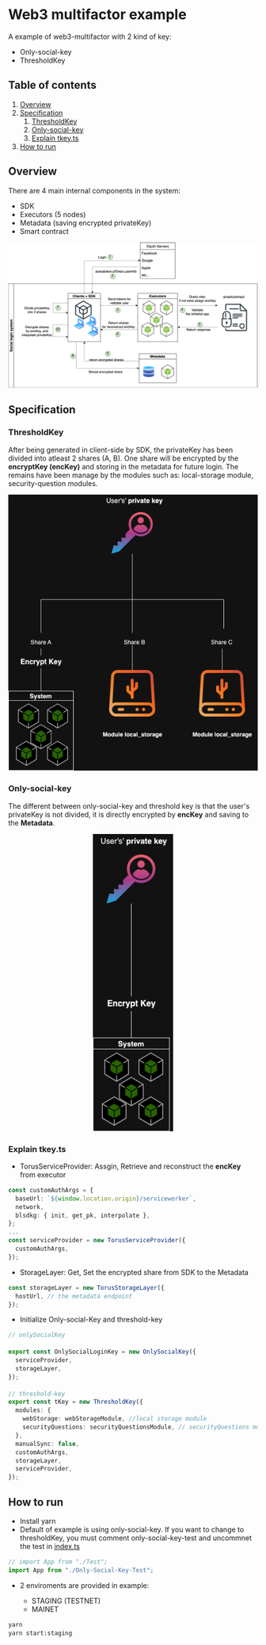 # Web3 multifactor example

A example of web3-multifactor with 2 kind of key:

- Only-social-key
- ThresholdKey

## Table of contents

1. [Overview](#overview)
2. [Specification](#specification)
   1. [ThresholdKey](#threshold-key)
   2. [Only-social-key](#only-social-key)
   3. [Explain tkey.ts](#explain-tkey.ts)
3. [How to run](#how-to-run)

<a name="overview"></a>

## Overview

There are 4 main internal components in the system:

- SDK
- Executors (5 nodes)
- Metadata (saving encrypted privateKey)
- Smart contract

![overall-system](images/OverallSocialLoginSystem.png)

<a name="specification"></a>

## Specification

<a name="threshold-key"></a>

### ThresholdKey

After being generated in client-side by SDK, the privateKey has been divided into atleast 2 shares (A, B). One share will be encrypted by the **encryptKey (encKey)** and storing in the metadata for future login. The remains have been manage by the modules such as: local-storage module, security-question modules.

<p align="center" width="100%">
    <img src="images/thresholdKey.png"/>
</p>

<a name="only-social-key"></a>

### Only-social-key

The different between only-social-key and threshold key is that the user's privateKey is not divided, it is directly encrypted by **encKey** and saving to the **Metadata**.

<p name="only-social-key" align="center" width="100%">
    <img height="600px" src="images/onlySocialKey.png"/>
</p>

<a name="explain-tkey.ts"></a>

### Explain tkey.ts

- TorusServiceProvider: Assgin, Retrieve and reconstruct the **encKey** from executor

```typescript
const customAuthArgs = {
  baseUrl: `${window.location.origin}/serviceworker`,
  network,
  blsdkg: { init, get_pk, interpolate },
};
...
const serviceProvider = new TorusServiceProvider({
  customAuthArgs,
});
```

- StorageLayer: Get, Set the encrypted share from SDK to the Metadata

```typescript
const storageLayer = new TorusStorageLayer({
  hostUrl, // the metadata endpoint
});
```

- Initialize Only-social-Key and threshold-key

```typescript
// onlySocialKey

export const OnlySocialLoginKey = new OnlySocialKey({
  serviceProvider,
  storageLayer,
});

// threshold-key
export const tKey = new ThresholdKey({
  modules: {
    webStorage: webStorageModule, //local storage module
    securityQuestions: securityQuestionsModule, // securityQuestions module
  },
  manualSync: false,
  customAuthArgs,
  storageLayer,
  serviceProvider,
});
```

<a name="how-to-run"></a>

## How to run

- Install yarn
- Default of example is using only-social-key. If you want to change to thresholdKey, you must comment only-social-key-test and uncommnet the test in [index.ts](src/index.ts)

```typescript
// import App from "./Test";
import App from "./Only-Social-Key-Test";
```

- 2 enviroments are provided in example:

  - STAGING (TESTNET)
  - MAINET

```bash
yarn
yarn start:staging

```
